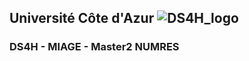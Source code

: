 ## Université Côte d'Azur ![DS4H_logo](https://github.com/user-attachments/assets/6c0116dd-e239-4df0-b27f-088f0151ddca)

### DS4H - MIAGE - Master2 NUMRES




